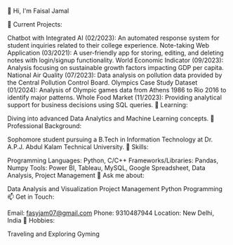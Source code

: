
👋 Hi, I'm Faisal Jamal

🔭 Current Projects:

Chatbot with Integrated AI (02/2023): An automated response system for student inquiries related to their college experience.
Note-taking Web Application (03/2021): A user-friendly app for storing, editing, and deleting notes with login/signup functionality.
World Economic Indicator (09/2023): Analysis focusing on sustainable growth factors impacting GDP per capita.
National Air Quality (07/2023): Data analysis on pollution data provided by the Central Pollution Control Board.
Olympics Case Study Dataset (01/2024): Analysis of Olympic games data from Athens 1986 to Rio 2016 to identify major patterns.
Whole Food Market (11/2023): Providing analytical support for business decisions using SQL queries.
🌱 Learning:

Diving into advanced Data Analytics and Machine Learning concepts.
💼 Professional Background:

Sophomore student pursuing a B.Tech in Information Technology at Dr. A.P.J. Abdul Kalam Technical University.
🔧 Skills:

Programming Languages: Python, C/C++
Frameworks/Libraries: Pandas, Numpy
Tools: Power BI, Tableau, MySQL, Google Spreadsheet, Data Analysis, Project Management
💬 Ask me about:

Data Analysis and Visualization
Project Management
Python Programming
📫 Get in Touch:

Email: fasyjam07@gmail.com
Phone: 9310487944
Location: New Delhi, India
🎨 Hobbies:

Traveling and Exploring
Gyming
